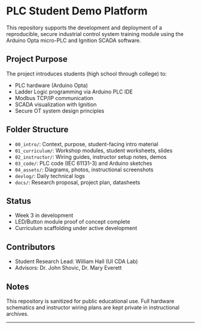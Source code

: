 # PLC Student Demo Platform

This repository supports the development and deployment of a reproducible, secure industrial control system training module using the Arduino Opta micro-PLC and Ignition SCADA software.

## Project Purpose

The project introduces students (high school through college) to:
- PLC hardware (Arduino Opta)
- Ladder Logic programming via Arduino PLC IDE
- Modbus TCP/IP communication
- SCADA visualization with Ignition
- Secure OT system design principles

## Folder Structure

- `00_intro/`: Context, purpose, student-facing intro material
- `01_curriculum/`: Workshop modules, student worksheets, slides
- `02_instructor/`: Wiring guides, instructor setup notes, demos
- `03_code/`: PLC code (IEC 61131-3) and Arduino sketches
- `04_assets/`: Diagrams, photos, instructional screenshots
- `devlog/`: Daily technical logs
- `docs/`: Research proposal, project plan, datasheets

## Status

- Week 3 in development
- LED/Button module proof of concept complete
- Curriculum scaffolding under active development

## Contributors

- Student Research Lead: William Hall (UI CDA Lab)
- Advisors: Dr. John Shovic, Dr. Mary Everett

## Notes

This repository is sanitized for public educational use. Full hardware schematics and instructor wiring plans are kept private in instructional archives.

---

